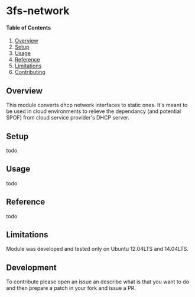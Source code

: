 # 3fs-network

#### Table of Contents

1. [Overview](#overview)
2. [Setup](#setup)
3. [Usage](#usage)
4. [Reference](#reference)
5. [Limitations](#limitations)
6. [Contributing](#development)

## Overview

This module converts dhcp network interfaces to static ones. It's meant to be
used in cloud environments to relieve the dependancy (and potential SPOF) from 
cloud service provider's DHCP server.

## Setup

todo

## Usage

todo

## Reference

todo

## Limitations

Module was developed and tested only on Ubuntu 12.04LTS and 14.04LTS.

## Development

To contribute please open an issue an describe what is that you want to do
and then prepare a patch in your fork and issue a PR.


